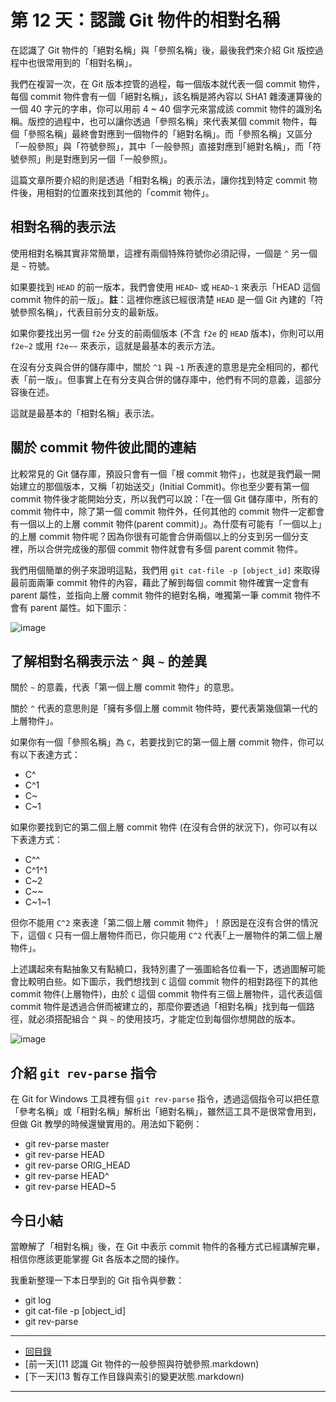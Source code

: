第 12 天：認識 Git 物件的相對名稱
=================================================

在認識了 Git 物件的「絕對名稱」與「參照名稱」後，最後我們來介紹 Git 版控過程中也很常用到的「相對名稱」。

我們在複習一次，在 Git 版本控管的過程，每一個版本就代表一個 commit 物件，每個 commit 物件會有一個「絕對名稱」，該名稱是將內容以 SHA1 雜湊運算後的一個 40 字元的字串，你可以用前 4 ~ 40 個字元來當成該 commit 物件的識別名稱。版控的過程中，也可以讓你透過「參照名稱」來代表某個 commit 物件，每個「參照名稱」最終會對應到一個物件的「絕對名稱」。而「參照名稱」又區分「一般參照」與「符號參照」，其中「一般參照」直接對應到｢絕對名稱｣，而「符號參照」則是對應到另一個「一般參照」。

這篇文章所要介紹的則是透過「相對名稱」的表示法，讓你找到特定 commit 物件後，用相對的位置來找到其他的「commit 物件」。

相對名稱的表示法
----------------

使用相對名稱其實非常簡單，這裡有兩個特殊符號你必須記得，一個是 `^` 另一個是 `~` 符號。

如果要找到 `HEAD` 的前一版本，我們會使用 `HEAD~` 或 `HEAD~1` 來表示「HEAD 這個 commit 物件的前一版」。**註**：這裡你應該已經很清楚 `HEAD` 是一個 Git 內建的「符號參照名稱」，代表目前分支的最新版。

如果你要找出另一個 `f2e` 分支的前兩個版本 (不含 `f2e` 的 `HEAD` 版本)，你則可以用 `f2e~2` 或用 `f2e~~` 來表示，這就是最基本的表示方法。

在沒有分支與合併的儲存庫中，關於 `^1` 與 `~1` 所表達的意思是完全相同的，都代表「前一版」。但事實上在有分支與合併的儲存庫中，他們有不同的意義，這部分容後在述。

這就是最基本的「相對名稱」表示法。


關於 commit 物件彼此間的連結
---------------------------

比較常見的 Git 儲存庫，預設只會有一個「根 commit 物件」，也就是我們最一開始建立的那個版本，又稱「初始送交」(Initial Commit)。你也至少要有第一個 commit 物件後才能開始分支，所以我們可以說：「在一個 Git 儲存庫中，所有的 commit 物件中，除了第一個 commit 物件外，任何其他的 commit 物件一定都會有一個以上的上層 commit 物件(parent commit)」。為什麼有可能有「一個以上」的上層 commit 物件呢？因為你很有可能會合併兩個以上的分支到另一個分支裡，所以合併完成後的那個 commit 物件就會有多個 parent commit 物件。

我們用個簡單的例子來證明這點，我們用 `git cat-file -p [object_id]` 來取得最前面兩筆 commit 物件的內容，藉此了解到每個 commit 物件確實一定會有 parent 屬性，並指向上層 commit 物件的絕對名稱，唯獨第一筆 commit 物件不會有 parent 屬性。如下圖示：

![image](https://f.cloud.github.com/assets/88981/1304846/2b76c408-318a-11e3-9ac5-d6d012041d07.png)

了解相對名稱表示法 `^` 與 `~` 的差異
------------------------------------

關於 `~` 的意義，代表「第一個上層 commit 物件」的意思。

關於 `^` 代表的意思則是「擁有多個上層 commit 物件時，要代表第幾個第一代的上層物件」。

如果你有一個「參照名稱」為 `C`，若要找到它的第一個上層 commit 物件，你可以有以下表達方式：

* C^
* C^1
* C~
* C~1

如果你要找到它的第二個上層 commit 物件 (在沒有合併的狀況下)，你可以有以下表達方式：

* C^^
* C^1^1
* C~2
* C~~
* C~1~1

但你不能用 `C^2` 來表達「第二個上層 commit 物件」！原因是在沒有合併的情況下，這個 `C` 只有一個上層物件而已，你只能用 `C^2` 代表｢上一層物件的第二個上層物件」。

上述講起來有點抽象又有點繞口，我特別畫了一張圖給各位看一下，透過圖解可能會比較明白些。如下圖示，我們想找到 `C` 這個 commit 物件的相對路徑下的其他 commit 物件(上層物件)，由於 `C` 這個 commit 物件有三個上層物件，這代表這個 commit 物件是透過合併而被建立的，那麼你要透過「相對名稱」找到每一個路徑，就必須搭配組合 `^` 與 `~` 的使用技巧，才能定位到每個你想開啟的版本。

![image](https://f.cloud.github.com/assets/88981/1305052/b7336614-318e-11e3-8b45-78285b0d01ce.png)


介紹 `git rev-parse` 指令
--------------------------

在 Git for Windows 工具裡有個 `git rev-parse` 指令，透過這個指令可以把任意「參考名稱」或「相對名稱」解析出「絕對名稱」，雖然這工具不是很常會用到，但做 Git 教學的時候還蠻實用的。用法如下範例：

* git rev-parse master
* git rev-parse HEAD
* git rev-parse ORIG_HEAD
* git rev-parse HEAD^
* git rev-parse HEAD~5


今日小結
-------

當瞭解了「相對名稱」後，在 Git 中表示 commit 物件的各種方式已經講解完畢，相信你應該更能掌握 Git 各版本之間的操作。

我重新整理一下本日學到的 Git 指令與參數：

* git log
* git cat-file -p [object_id]
* git rev-parse




-------
* [回目錄](../README.markdown)
* [前一天](11 認識 Git 物件的一般參照與符號參照.markdown)
* [下一天](13 暫存工作目錄與索引的變更狀態.markdown)

-------


